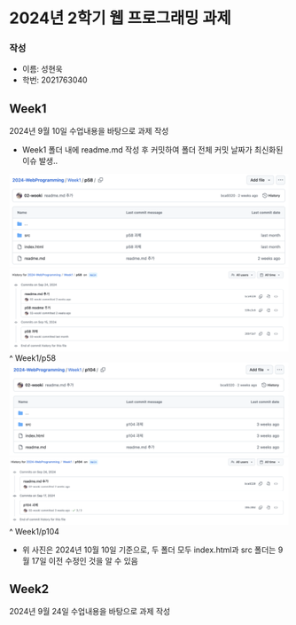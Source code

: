 # 2024년 2학기 웹 프로그래밍 과제

### 작성
- 이름: 성현욱
- 학번: 2021763040

## Week1
2024년 9월 10일 수업내용을 바탕으로 과제 작성

- Week1 폴더 내에 readme.md 작성 후 커밋하여 폴더 전체 커밋 날짜가 최신화된 이슈 발생..
<img src="./src/readme1.png" />
<img src="./src/readme2.png" />
^ Week1/p58
<img src="./src/readme3.png" />
<img src="./src/readme4.png" />
^ Week1/p104

- 위 사진은 2024년 10월 10일 기준으로, 두 폴더 모두 index.html과 src 폴더는 9월 17일 이전 수정인 것을 알 수 있음

## Week2
2024년 9월 24일 수업내용을 바탕으로 과제 작성